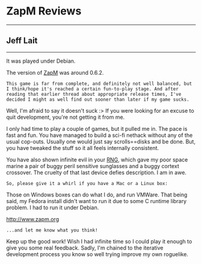 # ZapM Reviews

---

## Jeff Lait

---

It was played under Debian.

The version of [ZapM](zapm.md) was around 0.6.2.

```text
This game is far from complete, and definitely not well balanced, but
I think/hope it's reached a certain fun-to-play stage. And after
reading that earlier thread about appropriate release times, I've
decided I might as well find out sooner than later if my game sucks.
```

Well, I'm afraid to say it doesn't suck :> If you were looking for an excuse to quit development, you're not getting it from me.

I only had time to play a couple of games, but it pulled me in. The pace is fast and fun. You have managed to build a sci-fi nethack without any of the usual cop-outs. Usually one would just say scrolls==disks and be done. But, you have tweaked the stuff so it all feels internally consistent.

You have also shown infinite evil in your [RNG](random_number_generator.md), which gave my poor space marine a pair of buggy peril sensitive sunglasses and a buggy cortext crossover. The cruelty of that last device defies description. I am in awe.

```text
So, please give it a whirl if you have a Mac or a Linux box:
```

Those on Windows boxes can do what I do, and run VMWare. That being said, my Fedora install didn't want to run it due to some C runtime library problem. I had to run it under Debian.

<http://www.zapm.org>

```text
...and let me know what you think!
```

Keep up the good work! Wish I had infinite time so I could play it enough to give you some real feedback. Sadly, I'm chained to the iterative development process you know so well trying improve my own roguelike.
